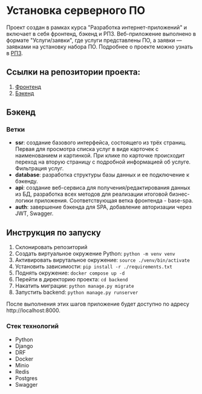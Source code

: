 # Установка серверного ПО
Проект создан в рамках курса "Разработка интернет-приложений" и включает в себя фронтенд, бэкенд и РПЗ. Веб-приложение выполнено в формате "Услуги/заявки", где услуги представлены ПО, а заявки — заявками на установку набора ПО. Подробнее о проекте можно узнать в [РПЗ](https://github.com/Yu-Leo/bmstu-iu5-web-frontend/tree/base-spa/RPZ).

## Ссылки на репозитории проекта:
1. [Фронтенд](https://github.com/Yu-Leo/bmstu-iu5-web-frontend)
2. [Бэкенд](https://github.com/Yu-Leo/bmstu-iu5-web-backend)

## Бэкенд

### Ветки
- **ssr**: создание базового интерфейса, состоящего из трёх страниц. Первая для просмотра списка услуг в виде карточек с наименованием и картинкой. При клике по карточке происходит переход на вторую страницу с подробной информацией об услуге. Фильтрация услуг.
- **database**: разработка структуры базы данных и ее подключение к бэкенду.
- **api**: создание веб-сервиса для получения/редактирования данных из БД, разработка всех методов для реализации итоговой бизнес-логики приложения. Соответствующая ветка фронтенда - base-spa.
- **auth**: завершение бэкенда для SPA, добавление авторизации через JWT, Swagger.

## Инструкция по запуску
1. Склонировать репозиторий
2. Создать виртуальное окружение Python: `python -m venv venv`
3. Активировать вирутальное окружение: `source ./venv/bin/activate`
4. Установить зависимости: `pip install -r ./requirements.txt`
5. Поднять окружение: `docker compose up -d`
6. Перейти в директорию проекта: `cd backend`
7. Накатить миграции: `python manage.py migrate`
8. Запустить backend: `python manage.py runserver`

После выполнения этих шагов приложение будет доступно по адресу http://localhost:8000.

### Стек технологий
- Python
- Django
- DRF
- Docker
- Minio
- Redis
- Postgres
- Swagger
